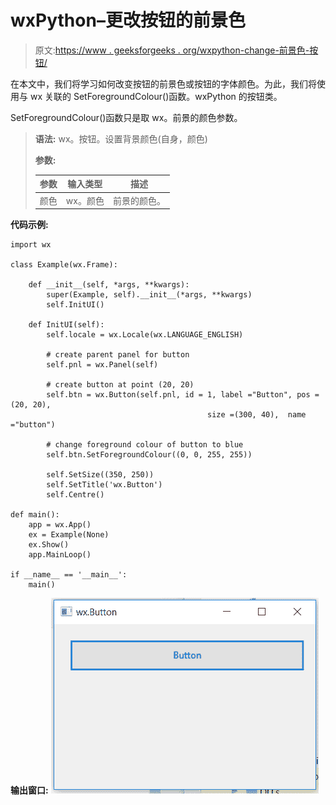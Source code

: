 # wxPython–更改按钮的前景色

> 原文:[https://www . geeksforgeeks . org/wxpython-change-前景色-按钮/](https://www.geeksforgeeks.org/wxpython-change-foreground-colour-of-button/)

在本文中，我们将学习如何改变按钮的前景色或按钮的字体颜色。为此，我们将使用与 wx 关联的 SetForegroundColour()函数。wxPython 的按钮类。

SetForegroundColour()函数只是取 wx。前景的颜色参数。

> **语法:** wx。按钮。设置背景颜色(自身，颜色)
> 
> **参数:**
> 
> | 参数 | 输入类型 | 描述 |
> | --- | --- | --- |
> | 颜色 | wx。颜色 | 前景的颜色。 |

**代码示例:**

```
import wx

class Example(wx.Frame):

    def __init__(self, *args, **kwargs):
        super(Example, self).__init__(*args, **kwargs)
        self.InitUI()

    def InitUI(self):
        self.locale = wx.Locale(wx.LANGUAGE_ENGLISH)

        # create parent panel for button        
        self.pnl = wx.Panel(self)

        # create button at point (20, 20)
        self.btn = wx.Button(self.pnl, id = 1, label ="Button", pos =(20, 20),
                                            size =(300, 40),  name ="button")

        # change foreground colour of button to blue
        self.btn.SetForegroundColour((0, 0, 255, 255))

        self.SetSize((350, 250))
        self.SetTitle('wx.Button')
        self.Centre()

def main():
    app = wx.App()
    ex = Example(None)
    ex.Show()
    app.MainLoop()

if __name__ == '__main__':
    main()
```

**输出窗口:**
![](img/2f3ce23219f9ba609980e743f93195c9.png)